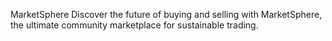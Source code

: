 MarketSphere
Discover the future of buying and selling with MarketSphere, the ultimate community marketplace for sustainable trading.

